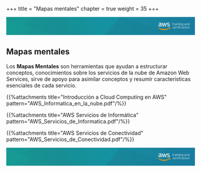 +++ 
title = "Mapas mentales" 
chapter = true 
weight = 35
+++

<img src="images/logo-bar.png" alt="drawing"/>

## Mapas mentales

Los **Mapas Mentales** son herramientas que ayudan a estructurar conceptos, conocimientos sobre los servicios de la nube de Amazon Web Services, sirve de apoyo para asimilar conceptos y resumir características esenciales de cada servicio.

{{%attachments title="Introducción a Cloud Computing en AWS" pattern="AWS_Informatica_en_la_nube.pdf"/%}}

{{%attachments title="AWS Servicios de Informática" pattern="AWS_Servicios_de_Informatica.pdf"/%}}

{{%attachments title="AWS Servicios de Conectividad" pattern="AWS_Servicios_de_Conectividad.pdf"/%}}

<img src="images/logo-bar.png" alt="drawing"/>